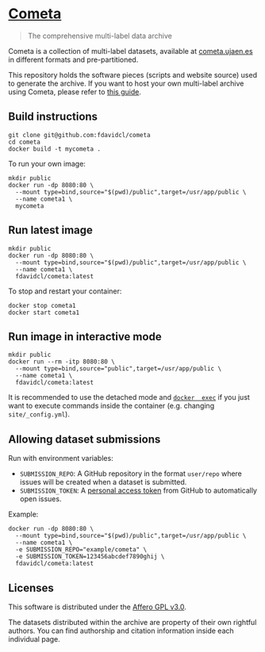 # [Cometa](https://cometa.ujaen.es)

> The comprehensive multi-label data archive

Cometa is a collection of multi-label datasets, available at [cometa.ujaen.es](https://cometa.ujaen.es) in different 
formats and pre-partitioned.

This repository holds the software pieces (scripts and website source) used to generate the archive. If you 
want to host your own multi-label archive using Cometa, please refer to [this guide](https://cometa.ujaen.es/self-host).

## Build instructions

```
git clone git@github.com:fdavidcl/cometa
cd cometa
docker build -t mycometa .
```

To run your own image:

```
mkdir public
docker run -dp 8080:80 \
  --mount type=bind,source="$(pwd)/public",target=/usr/app/public \
  --name cometa1 \
  mycometa
```

## Run latest image

```
mkdir public
docker run -dp 8080:80 \
  --mount type=bind,source="$(pwd)/public",target=/usr/app/public \
  --name cometa1 \
  fdavidcl/cometa:latest
```

To stop and restart your container:

```
docker stop cometa1
docker start cometa1
```

## Run image in interactive mode

```
mkdir public
docker run --rm -itp 8080:80 \
  --mount type=bind,source="public",target=/usr/app/public \
  --name cometa1 \
  fdavidcl/cometa:latest
```

It is recommended to use the detached mode and [`docker 
exec`](https://docs.docker.com/engine/reference/commandline/exec/) if you just want to execute 
commands inside the container (e.g. changing `site/_config.yml`).

## Allowing dataset submissions

Run with environment variables:

- `SUBMISSION_REPO`: A GitHub repository in the format `user/repo` where issues will be created when a dataset is submitted.
- `SUBMISSION_TOKEN`: A [personal access token](https://github.com/settings/tokens) from GitHub to automatically open issues.

Example:

```
docker run -dp 8080:80 \
  --mount type=bind,source="$(pwd)/public",target=/usr/app/public \
  --name cometa1 \
  -e SUBMISSION_REPO="example/cometa" \
  -e SUBMISSION_TOKEN=123456abcdef7890ghij \
  fdavidcl/cometa:latest
```

## Licenses

This software is distributed under the [Affero GPL v3.0](https://github.com/fdavidcl/cometa/blob/master/LICENSE).

The datasets distributed within the archive are property of their own rightful authors. You can find 
authorship and citation information inside each individual page.
